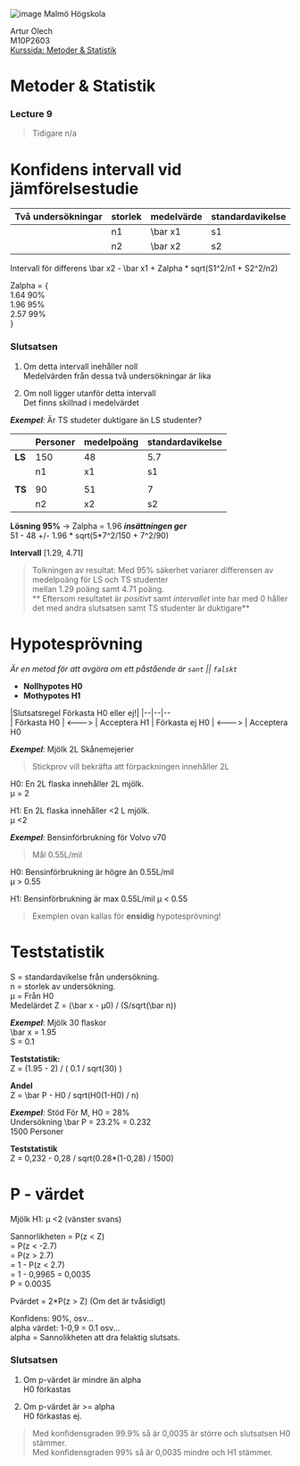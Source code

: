 ![image](https://pbs.twimg.com/profile_images/624172340/mah-logo-twitter_normal.png "Malmö Högskola") Malmö Högskola


Artur Olech <br>
M10P2603 <br>
[Kurssida: Metoder & Statistik](http://edu.mah.se/DA237A "Metoder för mätning av användbarhet i informationssystem")
# Metoder & Statistik
### Lecture 9
> Tidigare
> n/a

# Konfidens intervall vid jämförelsestudie

| Två undersökningar | storlek | medelvärde | standardavikelse
| -- | -- | -- | --
| | n1 | \bar x1 | s1
| | n2 | \bar x2 | s2

Intervall för differens
\bar x2 - \bar x1 + Zalpha * sqrt(S1^2/n1 + S2^2/n2)

Zalpha = {  
  1.64 90%  
  1.96 95%  
  2.57 99%  
}

### Slutsatsen

1. Om detta intervall inehåller noll  
  Medelvärden från dessa två undersökningar är lika

2. Om noll ligger utanför detta intervall  
  Det finns skillnad i medelvärdet

***Exempel***: Är TS studeter duktigare än LS studenter?

| | Personer | medelpoäng | standardavikelse
| -- | -- | -- | --
| **LS** | 150 | 48 | 5.7
| | n1 | x1 | s1
| | | | |
| **TS** | 90 | 51 | 7
| | n2 | x2 | s2

**Lösning 95%** -> Zalpha = 1.96 ***insättningen ger***  
51 - 48 +/- 1.96 * sqrt(5*7^2/150 + 7^2/90)

**Intervall** [1.29, 4.71]

> Tolkningen av resultat:
> Med 95% säkerhet variarer differensen av medelpoäng för LS och TS studenter  
> mellan 1.29 poäng samt 4.71 poäng.  
> ** Eftersom resultatet är _positivt_ samt _intervallet_ inte har med 0
> håller det med andra slutsatsen
> samt TS studenter är duktigare**

# Hypotesprövning
_Är en metod för att avgöra om ett påstående är `sant` || `falskt`_

* **Nollhypotes H0**  
* **Mothypotes H1**


|Slutsatsregel Förkasta H0 eller ej!|
|--|--|--  
| Förkasta H0 | <---> | Acceptera H1
| Förkasta ej H0 | <---> | Acceptera H0

***Exempel***: Mjölk 2L Skånemejerier  
> Stickprov vill bekräfta att förpackningen innehåller 2L

H0: En 2L flaska innehåller 2L mjölk.  
µ = 2  

H1: En 2L flaska innehåller <2 L mjölk.  
µ <2

***Exempel***: Bensinförbrukning för Volvo v70  
> Mål 0.55L/mil

H0: Bensinförbrukning är högre än 0.55L/mil  
µ > 0.55  

H1: Bensinförbrukning är max 0.55L/mil
µ < 0.55

> Exemplen ovan kallas för **ensidig** hypotesprövning!

# Teststatistik
S = standardavikelse från undersökning.  
n = storlek av undersökning.  
µ = Från H0  
Medelärdet Z = (\bar x - µ0) / (S/sqrt(\bar n))

***Exempel***: Mjölk 30 flaskor  
\bar x = 1.95  
S = 0.1

**Teststatistik:**  
Z = (1.95 - 2) / ( 0.1 / sqrt(30) )

**Andel**  
Z = \bar P - H0 / sqrt(H0(1-H0) / n)

***Exempel***: Stöd För M,  H0 = 28%  
Undersökning \bar P = 23.2% = 0.232  
1500 Personer

**Teststatistik**  
Z = 0,232 - 0,28 / sqrt(0.28*(1-0,28) / 1500)

# P - värdet
Mjölk H1: µ <2 (vänster svans)  

Sannorlikheten = P(z < Z)  
= P(z < -2.7)  
= P(z > 2.7)  
= 1 - P(z < 2.7)  
= 1 - 0,9965 = 0,0035  
P = 0.0035

Pvärdet = 2*P(z > Z) (Om det är tvåsidigt)



Konfidens: 90%, osv...  
alpha värdet: 1-0,9 = 0.1 osv...  
alpha = Sannolikheten att dra felaktig slutsats.

### Slutsatsen

1. Om p-värdet är mindre än alpha  
  H0 förkastas

2. Om p-värdet är >= alpha  
  H0 förkastas ej.

> Med konfidensgraden 99.9% så är 0,0035 är större och slutsatsen H0 stämmer.  
> Med konfidensgraden 99% så är 0,0035 mindre och H1 stämmer.
